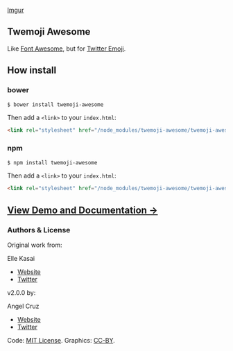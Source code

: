 [Imgur](http://i.imgur.com/56VHnM6.png)

## Twemoji Awesome

Like [Font Awesome](http://fontawesome.io), but for [Twitter Emoji](http://twitter.github.io/twemoji/).

## How install

### bower

```bash
$ bower install twemoji-awesome
```

Then add a `<link>` to your `index.html`:

```html
<link rel="stylesheet" href="/node_modules/twemoji-awesome/twemoji-awesome.min.css">
```

### npm

```bash
$ npm install twemoji-awesome
```

Then add a `<link>` to your `index.html`:

```html
<link rel="stylesheet" href="/node_modules/twemoji-awesome/twemoji-awesome.min.css">
```

## [View Demo and Documentation &rarr;](http://abr4xas.github.io/twemoji-awesome)

### Authors & License

Original work from:

Elle Kasai

- [Website](http://ellekasai.com/about)
- [Twitter](http://twitter.com/ellekasai)


v2.0.0 by:

Angel Cruz

- [Website](http://abr4xas.org)
- [Twitter](http://twitter.com/abr4xas)

Code: [MIT License](http://ellekasai.mit-license.org).
Graphics: [CC-BY](https://creativecommons.org/licenses/by/4.0/).
